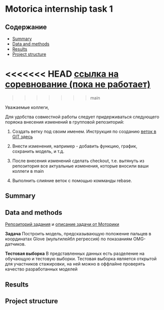 # Motorica internship task 1

## Содержание

* [Summary](README.md#Summary)    
* [Data and methods](README.md#Data-and-methods)  
* [Results](README.md#Results)                              
* [Project structure](README.md#Project-structure)        

<<<<<<< HEAD
[ссылка на соревнование (пока не работает)](https://)
=======
>>>>>>> main

Уважаемые коллеги,

Для удобства совместной работы следует придерживаться следующего поряока внесения изменений в групповой репозиторий:

1. Создать ветку под своим именем. Инструкция по созданию [веток в GIT здесь](https://git-scm.com/book/ru/v2/Ветвление-в-GIT-Перебазирование)

2. Внести изменения, например - добавить функцию, график, сохранить модель, и т.д.

3. После внесения изменений сделать checkout, т.е. вытянуть из репозитория все актуальные изменения, которые вносили ваши коллеги в main

4. Выполнить слияние веток с помощью комманды rebase.

## Summary


## Data and methods
[Репозиторий задания](https://github.com/MaxBalashov/motorica-x-skillfactory-internship/blob/main/Sprint%201/Read%20data%20and%20Inference.ipynb) и [описание задачи от Моторики](https://docs.google.com/document/d/19GRheCcc2RBV-TcyIPcbsEt9YQwhPwTsJFT2dJGmpY8/edit#)

**Задача**
Построить модель, предсказывающую положение пальцев в координатах Glove (мультилейбл регрессия) по показаниям OMG-датчиков.


**Тестовая выборка**
В представленных данных есть разделение на обучающую и тестовую выборки. Тестовая выборка является открытой для участников стажировки, на ней можно в оффлайне проверять качество разработанных моделей


## Results



## Project structure
